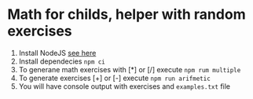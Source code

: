 # Math for childs, helper with random exercises

1. Install NodeJS [see here](https://github.com/nvm-sh/nvm)
1. Install dependecies `npm ci`
1. To generane math exercises with [*] or [/] execute `npm rum multiple`
1. To generate exercises [+] or [-] execute `npm run arifmetic`
1. You will have console output with exercises and `examples.txt` file
